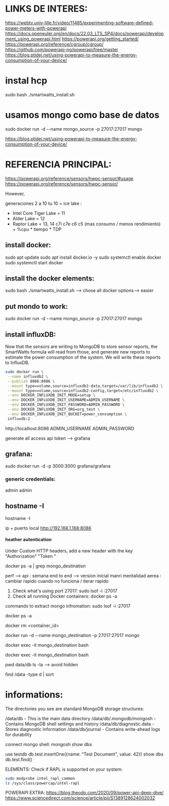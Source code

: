 
# LINKS DE INTERES:
https://webtv.univ-lille.fr/video/11485/experimenting-software-defined-power-meters-with-powerapi
https://docs.openeuler.org/en/docs/22.03_LTS_SP4/docs/powerapi/development_using_powerapi.html
https://powerapi.org/getting_started/
https://powerapi.org/reference/cgroup/cgroup/
https://github.com/powerapi-ng/powerapi/tree/master
https://blog.ptidej.net/using-powerapi-to-measure-the-energy-consumption-of-your-device/


# instal hcp
sudo bash ./smartwatts_install.sh

# usamos mongo como base de datos 
sudo docker run -d --name mongo_source -p 27017:27017 mongo

https://blog.ptidej.net/using-powerapi-to-measure-the-energy-consumption-of-your-device/

# REFERENCIA PRINCIPAL: 
https://powerapi.org/reference/sensors/hwpc-sensor/#usage
https://powerapi.org/reference/sensors/hwpc-sensor/

However, 

generaciones 2 a 10
tu 10 = ice lake : 
*  Intel Core Tiger Lake =  11
*  Alder Lake = 12
*  Raptor Lake = 13, 14
c7i 
c7e
c6
c5 (mas consumo / menos rendimiento) + %cpu * tiempo * TDP


## install docker: 
sudo apt update
sudo apt install docker.io -y
sudo systemctl enable docker
sudo systemctl start docker

## install the docker elements: 
sudo bash ./smartwatts_install.sh
--> chose all docker options--> easier 

## put mondo to work: 
sudo docker run -d --name mongo_source -p 27017:27017 mongo

## install influxDB: 
Now that the sensors are writing to MongoDB to store sensor reports, the SmartWatts formula will read from those, and generate new reports to estimate the power consumption of the system. We will write these reports to InfluxDB.

```bash
sudo docker run \
 --name influxdb2 \
 --publish 8086:8086 \
 --mount type=volume,source=influxdb2-data,target=/var/lib/influxdb2 \
 --mount type=volume,source=influxdb2-config,target=/etc/influxdb2 \
 --env DOCKER_INFLUXDB_INIT_MODE=setup \
 --env DOCKER_INFLUXDB_INIT_USERNAME=ADMIN_USERNAME \
 --env DOCKER_INFLUXDB_INIT_PASSWORD=ADMIN_PASSWORD \
 --env DOCKER_INFLUXDB_INIT_ORG=org_test \
 --env DOCKER_INFLUXDB_INIT_BUCKET=power_consumption \
 influxdb:2 

```

http://localhost:8086
ADMIN_USERNAME
ADMIN_PASSWORD

generate all access api token --> grafana

## grafana: 
sudo docker run -d -p 3000:3000 grafana/grafana

### generic credentials: 
admin
admin

## hostname -I
hostname -I

ip + puerto  local 
http://192.168.1.168:8086

#### heather autentication 
Under Custom HTTP headers, add a new header with the key "Authorization"
"Token <my-token>" 


docker ps -a | grep mongo_destination

perf --> api : 
semana end to end --> version inicial 
manri mentalidad aerea : cambiar rapido cuando no funciona / iterar rapido 







1. Check what's using port 27017:
sudo lsof -i :27017
2. Check all running Docker containers:
docker ps -a


commands to extract mongo infromation: 
sudo lsof -i :27017

docker ps -a

docker rm <container_id>

docker run -d --name mongo_destination -p 27017:27017 mongo

docker exec -it mongo_destination bash


docker exec -it mongo_destination bash

pwd
data/db
ls -la  --> avoid hidden 

find /data -type d | sort

# informations: 
The directories you see are standard MongoDB storage structures:

/data/db - This is the main data directory
/data/db/.mongodb/mongosh - Contains MongoDB shell settings and history
/data/db/diagnostic.data - Stores diagnostic information
/data/db/journal - Contains write-ahead logs for durability


connect mongo shell: 
mongosh
show dbs


use testdb
db.test.insertOne({name: "Test Document", value: 42})
show dbs
db.test.find()



 

ELEMENTS: 
Check if RAPL is supported on your system:
```bash
sudo modprobe intel_rapl_common
ls /sys/class/powercap/intel-rapl
```


POWERAPI EXTRA: 
https://blog.theodo.com/2020/09/power-api-deep-dive/
https://www.sciencedirect.com/science/article/pii/S1389128624002032


